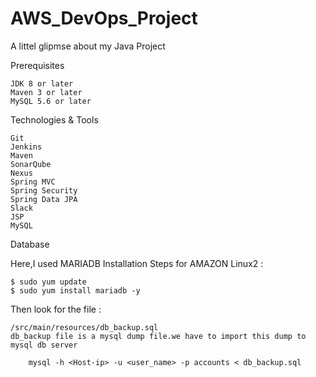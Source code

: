 # AWS_DevOps_Project
A littel glipmse about my Java Project

Prerequisites

    JDK 8 or later
    Maven 3 or later
    MySQL 5.6 or later

Technologies & Tools

    Git
    Jenkins
    Maven
    SonarQube
    Nexus
    Spring MVC
    Spring Security
    Spring Data JPA
    Slack
    JSP
    MySQL

Database

Here,I used MARIADB Installation Steps for AMAZON Linux2 :

    $ sudo yum update
    $ sudo yum install mariadb -y

Then look for the file :

    /src/main/resources/db_backup.sql
    db_backup file is a mysql dump file.we have to import this dump to mysql db server

        mysql -h <Host-ip> -u <user_name> -p accounts < db_backup.sql

